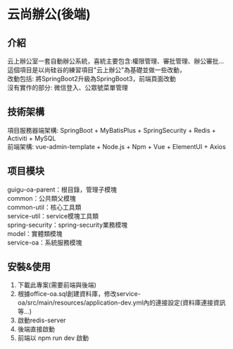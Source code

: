 # 云尚辦公(後端)
## 介紹
云上辦公室一套自動辦公系統，喜統主要包含:權限管理、審批管理、辦公審批... 
這個項目是以尚硅谷的練習項目"云上辦公"為基礎並做一些改動，    
改動包括: 將SpringBoot2升級為SpringBoot3，前端頁面改動  
沒有實作的部分: 微信登入、公眾號菜單管理

## 技術架構
項目服務器端架構: SpringBoot + MyBatisPlus + SpringSecurity + Redis + Activiti + MySQL  
前端架構: vue-admin-template + Node.js + Npm + Vue + ElementUI + Axios

## 项目模块
guigu-oa-parent：根目錄，管理子模塊  
​common：公共類父模塊  
​common-util：核心工具類  
​service-util：service模塊工具類  
​spring-security：spring-security業務模塊  
​model：實體類模塊  
​service-oa：系統服務模塊  

## 安裝&使用
1. 下載此專案(需要前端與後端)
2. 根據office-oa.sql創建資料庫，修改service-oa/src/main/resources/application-dev.yml內的連接設定(資料庫連接資訊等...)
3. 啟動redis-server
4. 後端直接啟動
5. 前端以 npm run dev 啟動
